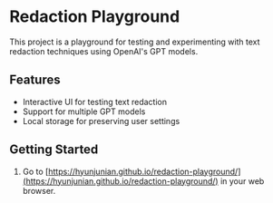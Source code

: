 # Redaction Playground

This project is a playground for testing and experimenting with text redaction techniques using OpenAI's GPT models.

## Features

- Interactive UI for testing text redaction
- Support for multiple GPT models
- Local storage for preserving user settings

## Getting Started

1. Go to [https://hyunjunian.github.io/redaction-playground/](https://hyunjunian.github.io/redaction-playground/) in your web browser.

